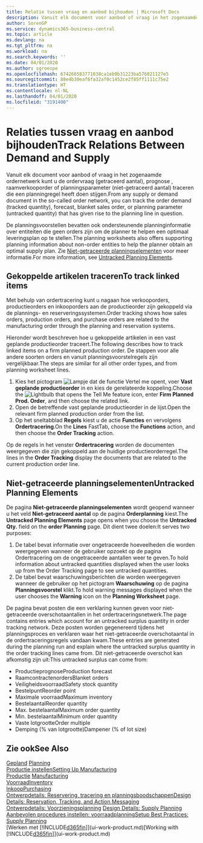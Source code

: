 ```yaml
---
title: Relatie tussen vraag en aanbod bijhouden | Microsoft Docs
description: Vanuit elk document voor aanbod of vraag in het zogenaamde ordernetwerk kunt u de ordervraag (getraceerd aantal), prognose , raamverkooporder of planningsparameter (niet-getraceerd aantal) traceren die een planningregel heeft doen stijgen.
author: SorenGP
ms.service: dynamics365-business-central
ms.topic: article
ms.devlang: na
ms.tgt_pltfrm: na
ms.workload: na
ms.search.keywords: ''
ms.date: 04/01/2020
ms.author: sgroespe
ms.openlocfilehash: 674266583771038ca1eb9b31223ba576021127e5
ms.sourcegitcommit: 88e4b30eaf6fa32af0c1452ce2f85ff1111c75e2
ms.translationtype: HT
ms.contentlocale: nl-NL
ms.lasthandoff: 04/01/2020
ms.locfileid: "3191400"
---
```

# <a name="track-relations-between-demand-and-supply"></a><span data-ttu-id="019aa-103">Relaties tussen vraag en aanbod bijhouden</span><span class="sxs-lookup"><span data-stu-id="019aa-103">Track Relations Between Demand and Supply</span></span>
<span data-ttu-id="019aa-104">Vanuit elk document voor aanbod of vraag in het zogenaamde ordernetwerk kunt u de ordervraag (getraceerd aantal), prognose , raamverkooporder of planningsparameter (niet-getraceerd aantal) traceren die een planningregel heeft doen stijgen.</span><span class="sxs-lookup"><span data-stu-id="019aa-104">From any supply or demand document in the so-called order network, you can track the order demand (tracked quantity), forecast, blanket sales order, or planning parameter (untracked quantity) that has given rise to the planning line in question.</span></span>

<span data-ttu-id="019aa-105">De planningsvoorstellen bevatten ook ondersteunende planninginformatie over entiteiten die geen orders zijn om de planner te helpen een optimaal leveringsplan op te stellen.</span><span class="sxs-lookup"><span data-stu-id="019aa-105">The planning worksheets also offers supporting planning information about non-order entities to help the planner obtain an optimal supply plan.</span></span> <span data-ttu-id="019aa-106">Zie [Niet-getraceerde planningselementen](production-how-track-demand-supply.md#untracked-planning-elements) voor meer informatie.</span><span class="sxs-lookup"><span data-stu-id="019aa-106">For more information, see [Untracked Planning Elements](production-how-track-demand-supply.md#untracked-planning-elements).</span></span>

## <a name="to-track-linked-items"></a><span data-ttu-id="019aa-107">Gekoppelde artikelen traceren</span><span class="sxs-lookup"><span data-stu-id="019aa-107">To track linked items</span></span>
<span data-ttu-id="019aa-108">Met behulp van ordertracering kunt u nagaan hoe verkooporders, productieorders en inkooporders aan de productieorder zijn gekoppeld via de plannings- en reserveringssystemen.</span><span class="sxs-lookup"><span data-stu-id="019aa-108">Order tracking shows how sales orders, production orders, and purchase orders are related to the manufacturing order through the planning and reservation systems.</span></span>

<span data-ttu-id="019aa-109">Hieronder wordt beschreven hoe u gekoppelde artikelen in een vast geplande productieorder traceert.</span><span class="sxs-lookup"><span data-stu-id="019aa-109">The following describes how to track linked items on a firm planned production order.</span></span> <span data-ttu-id="019aa-110">De stappen voor alle andere soorten orders en vanuit planningsvoorstelregels zijn vergelijkbaar.</span><span class="sxs-lookup"><span data-stu-id="019aa-110">The steps are similar for all other order types, and from planning worksheet lines.</span></span>

1. <span data-ttu-id="019aa-111">Kies het pictogram ![Lampje dat de functie Vertel me opent](media/ui-search/search_small.png "Vertel me wat u wilt doen"), voer **Vast geplande productieorder** in en kies de gerelateerde koppeling.</span><span class="sxs-lookup"><span data-stu-id="019aa-111">Choose the ![Lightbulb that opens the Tell Me feature](media/ui-search/search_small.png "Tell me what you want to do") icon, enter **Firm Planned Prod. Order**, and then choose the related link.</span></span>
2. <span data-ttu-id="019aa-112">Open de betreffende vast geplande productieorder in de lijst.</span><span class="sxs-lookup"><span data-stu-id="019aa-112">Open the relevant firm planned production order from the list.</span></span>
3. <span data-ttu-id="019aa-113">Op het sneltabblad **Regels** kiest u de actie **Functies** en vervolgens **Ordertracering**.</span><span class="sxs-lookup"><span data-stu-id="019aa-113">On the **Lines** FastTab, choose the **Functions** action, and then choose the **Order Tracking** action.</span></span>

<span data-ttu-id="019aa-114">Op de regels in het venster **Ordertracering** worden de documenten weergegeven die zijn gekoppeld aan de huidige productieorderregel.</span><span class="sxs-lookup"><span data-stu-id="019aa-114">The lines in the **Order Tracking** display the documents that are related to the current production order line.</span></span>

## <a name="untracked-planning-elements"></a><span data-ttu-id="019aa-115">Niet-getraceerde planningselementen</span><span class="sxs-lookup"><span data-stu-id="019aa-115">Untracked Planning Elements</span></span>
<span data-ttu-id="019aa-116">De pagina **Niet-getraceerde planningselementen** wordt geopend wanneer u het veld **Niet-getraceerd aantal** op de pagina **Orderplanning** kiest.</span><span class="sxs-lookup"><span data-stu-id="019aa-116">The **Untracked Planning Elements** page opens when you choose the **Untracked Qty.** field on the **order Planning** page.</span></span> <span data-ttu-id="019aa-117">Dit dient twee doelen:</span><span class="sxs-lookup"><span data-stu-id="019aa-117">It serves two purposes:</span></span>

1. <span data-ttu-id="019aa-118">De tabel bevat informatie over ongetraceerde hoeveelheden die worden weergegeven wanneer de gebruiker opzoekt op de pagina Ordertracering om de ongetraceerde aantallen weer te geven.</span><span class="sxs-lookup"><span data-stu-id="019aa-118">To hold information about untracked quantities displayed when the user looks up from the Order Tracking page to see untracked quantities.</span></span>
2. <span data-ttu-id="019aa-119">De tabel bevat waarschuwingsberichten die worden weergegeven wanneer de gebruiker op het pictogram **Waarschuwing** op de pagina **Planningsvoorstel** klikt.</span><span class="sxs-lookup"><span data-stu-id="019aa-119">To hold warning messages displayed when the user chooses the **Warning** icon on the **Planning Worksheet** page.</span></span>

<span data-ttu-id="019aa-120">De pagina bevat posten die een verklaring kunnen geven voor niet-getraceerde overschotaantallen in het ordertraceringsnetwerk.</span><span class="sxs-lookup"><span data-stu-id="019aa-120">The page contains entries which account for an untracked surplus quantity in order tracking network.</span></span> <span data-ttu-id="019aa-121">Deze posten worden gegenereerd tijdens het planningsproces en verklaren waar het niet-getraceerde overschotaantal in de ordertraceringsregels vandaan kwam.</span><span class="sxs-lookup"><span data-stu-id="019aa-121">These entries are generated during the planning run and explain where the untracked surplus quantity in the order tracking lines came from.</span></span> <span data-ttu-id="019aa-122">Dit niet-getraceerde overschot kan afkomstig zijn uit:</span><span class="sxs-lookup"><span data-stu-id="019aa-122">This untracked surplus can come from:</span></span>

- <span data-ttu-id="019aa-123">Productieprognose</span><span class="sxs-lookup"><span data-stu-id="019aa-123">Production forecast</span></span>
- <span data-ttu-id="019aa-124">Raamcontractenorders</span><span class="sxs-lookup"><span data-stu-id="019aa-124">Blanket orders</span></span>
- <span data-ttu-id="019aa-125">Veiligheidsvoorraad</span><span class="sxs-lookup"><span data-stu-id="019aa-125">Safety stock quantity</span></span>
- <span data-ttu-id="019aa-126">Bestelpunt</span><span class="sxs-lookup"><span data-stu-id="019aa-126">Reorder point</span></span>
- <span data-ttu-id="019aa-127">Maximale voorraad</span><span class="sxs-lookup"><span data-stu-id="019aa-127">Maximum inventory</span></span>
- <span data-ttu-id="019aa-128">Bestelaantal</span><span class="sxs-lookup"><span data-stu-id="019aa-128">Reorder quantity</span></span>
- <span data-ttu-id="019aa-129">Max. bestelaantal</span><span class="sxs-lookup"><span data-stu-id="019aa-129">Maximum order quantity</span></span>
- <span data-ttu-id="019aa-130">Min. bestelaantal</span><span class="sxs-lookup"><span data-stu-id="019aa-130">Minimum order quantity</span></span>
- <span data-ttu-id="019aa-131">Vaste lotgrootte</span><span class="sxs-lookup"><span data-stu-id="019aa-131">Order multiple</span></span>
- <span data-ttu-id="019aa-132">Demping (% van lotgrootte)</span><span class="sxs-lookup"><span data-stu-id="019aa-132">Dampener (% of lot size)</span></span>

## <a name="see-also"></a><span data-ttu-id="019aa-133">Zie ook</span><span class="sxs-lookup"><span data-stu-id="019aa-133">See Also</span></span>  
<span data-ttu-id="019aa-134">[Gepland](production-planning.md) </span><span class="sxs-lookup"><span data-stu-id="019aa-134">[Planning](production-planning.md) </span></span>  
[<span data-ttu-id="019aa-135">Productie instellen</span><span class="sxs-lookup"><span data-stu-id="019aa-135">Setting Up Manufacturing</span></span>](production-configure-production-processes.md)  
<span data-ttu-id="019aa-136">[Productie](production-manage-manufacturing.md)  </span><span class="sxs-lookup"><span data-stu-id="019aa-136">[Manufacturing](production-manage-manufacturing.md)  </span></span>  
[<span data-ttu-id="019aa-137">Voorraad</span><span class="sxs-lookup"><span data-stu-id="019aa-137">Inventory</span></span>](inventory-manage-inventory.md)  
[<span data-ttu-id="019aa-138">Inkoop</span><span class="sxs-lookup"><span data-stu-id="019aa-138">Purchasing</span></span>](purchasing-manage-purchasing.md)  
[<span data-ttu-id="019aa-139">Ontwerpdetails: Reservering, tracering en planningsboodschappen</span><span class="sxs-lookup"><span data-stu-id="019aa-139">Design Details: Reservation, Tracking, and Action Messaging</span></span>](design-details-reservation-order-tracking-and-action-messaging.md)  
<span data-ttu-id="019aa-140">[Ontwerpdetails: Voorzieningsplanning](design-details-supply-planning.md) </span><span class="sxs-lookup"><span data-stu-id="019aa-140">[Design Details: Supply Planning](design-details-supply-planning.md) </span></span>  
[<span data-ttu-id="019aa-141">Aanbevolen procedures instellen: voorraadplanning</span><span class="sxs-lookup"><span data-stu-id="019aa-141">Setup Best Practices: Supply Planning</span></span>](setup-best-practices-supply-planning.md)  
<span data-ttu-id="019aa-142">[Werken met [!INCLUDE[d365fin](includes/d365fin_md.md)]](ui-work-product.md)</span><span class="sxs-lookup"><span data-stu-id="019aa-142">[Working with [!INCLUDE[d365fin](includes/d365fin_md.md)]](ui-work-product.md)</span></span>
